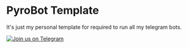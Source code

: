 # PyroBot Template

It's just my personal template for required to run all my telegram bots.

[![Join us on Telegram](https://img.shields.io/badge/Telegram-2CA5E0?style=for-the-badge&logo=telegram&logoColor=white)](https://t.me/DivideProjects)

